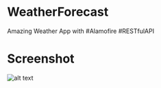 # WeatherForecast
Amazing Weather App with #Alamofire #RESTfulAPI
# Screenshot
![alt text](https://image.ibb.co/hKQ34k/weatherapp.png)
